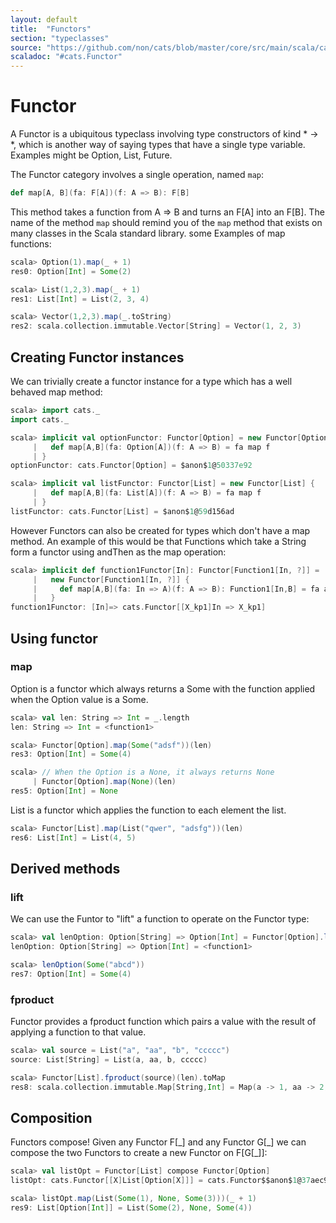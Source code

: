 ```yaml
---
layout: default
title:  "Functors"
section: "typeclasses"
source: "https://github.com/non/cats/blob/master/core/src/main/scala/cats/Functor.scala"
scaladoc: "#cats.Functor"
---
```

# Functor

A Functor is a ubiquitous typeclass involving type constructors of
kind * → *, which is another way of saying types that have a single
type variable. Examples might be Option, List, Future.

The Functor category involves a single operation, named `map`:

```scala
def map[A, B](fa: F[A])(f: A => B): F[B]
```

This method takes a function from A => B and turns an F[A] into an
F[B].  The name of the method `map` should remind you of the `map`
method that exists on many classes in the Scala standard library. some
Examples of map functions:

```scala
scala> Option(1).map(_ + 1)
res0: Option[Int] = Some(2)

scala> List(1,2,3).map(_ + 1)
res1: List[Int] = List(2, 3, 4)

scala> Vector(1,2,3).map(_.toString)
res2: scala.collection.immutable.Vector[String] = Vector(1, 2, 3)
```

## Creating Functor instances

We can trivially create a functor instance for a type which has a well
  behaved map method:

```scala
scala> import cats._
import cats._

scala> implicit val optionFunctor: Functor[Option] = new Functor[Option] {
     |   def map[A,B](fa: Option[A])(f: A => B) = fa map f
     | }
optionFunctor: cats.Functor[Option] = $anon$1@50337e92

scala> implicit val listFunctor: Functor[List] = new Functor[List] {
     |   def map[A,B](fa: List[A])(f: A => B) = fa map f
     | }
listFunctor: cats.Functor[List] = $anon$1@59d156ad
```

However Functors can also be created for types which don't have a map
method. An example of this would be that Functions which take a String
form a functor using andThen as the map operation:

```scala
scala> implicit def function1Functor[In]: Functor[Function1[In, ?]] =
     |   new Functor[Function1[In, ?]] {
     |     def map[A,B](fa: In => A)(f: A => B): Function1[In,B] = fa andThen f
     |   }
function1Functor: [In]=> cats.Functor[[X_kp1]In => X_kp1]
```

## Using functor

### map

Option is a functor which always returns a Some with the function
applied when the Option value is a Some.

```scala
scala> val len: String => Int = _.length
len: String => Int = <function1>

scala> Functor[Option].map(Some("adsf"))(len)
res3: Option[Int] = Some(4)

scala> // When the Option is a None, it always returns None
     | Functor[Option].map(None)(len)
res5: Option[Int] = None
```

List is a functor which applies the function to each element the list.
```scala
scala> Functor[List].map(List("qwer", "adsfg"))(len)
res6: List[Int] = List(4, 5)
```

## Derived methods

### lift

 We can use the Funtor to "lift" a function to operate on the Functor type:

```scala
scala> val lenOption: Option[String] => Option[Int] = Functor[Option].lift(len)
lenOption: Option[String] => Option[Int] = <function1>

scala> lenOption(Some("abcd"))
res7: Option[Int] = Some(4)
```

### fproduct

Functor provides a fproduct function which pairs a value with the
result of applying a function to that value.

```scala
scala> val source = List("a", "aa", "b", "ccccc")
source: List[String] = List(a, aa, b, ccccc)

scala> Functor[List].fproduct(source)(len).toMap
res8: scala.collection.immutable.Map[String,Int] = Map(a -> 1, aa -> 2, b -> 1, ccccc -> 5)
```

## Composition

Functors compose! Given any Functor F[\_] and any Functor G[\_] we can
compose the two Functors to create a new Functor on F[G[\_]]:

```scala
scala> val listOpt = Functor[List] compose Functor[Option]
listOpt: cats.Functor[[X]List[Option[X]]] = cats.Functor$$anon$1@37aec92a

scala> listOpt.map(List(Some(1), None, Some(3)))(_ + 1)
res9: List[Option[Int]] = List(Some(2), None, Some(4))
```
